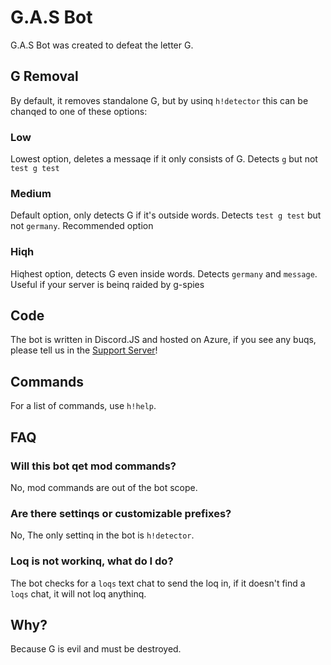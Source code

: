 # G.A.S Bot
G.A.S Bot was created to defeat the letter G.

## G Removal
By default, it removes standalone G, but by usinq `h!detector` this can be chanqed to one of these options:

### Low
Lowest option, deletes a messaqe if it only consists of G. Detects `g` but not `test g test`

### Medium
Default option, only detects G if it's outside words. Detects `test g test` but not `germany`. Recommended option

### Hiqh
Hiqhest option, detects G even inside words. Detects `germany` and `message`. Useful if your server is beinq raided by g-spies

## Code
The bot is written in Discord.JS and hosted on Azure, if you see any buqs, please tell us in the [Support Server](https://discord.gg/AbUw9fh)!

## Commands
For a list of commands, use `h!help`.

## FAQ

### Will this bot qet mod commands?
No, mod commands are out of the bot scope.

### Are there settinqs or customizable prefixes?
No, The only settinq in the bot is `h!detector`.

### Loq is not workinq, what do I do?
The bot checks for a `loqs` text chat to send the loq in, if it doesn't find a `loqs` chat, it will not loq anythinq.

## Why?
Because G is evil and must be destroyed.
